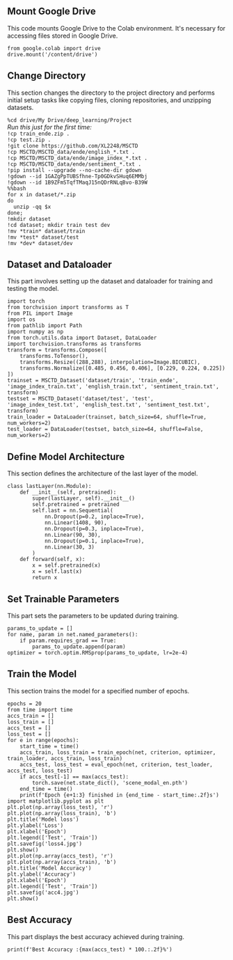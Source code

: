 <!DOCTYPE html>
<html lang="en">
<head>
<meta charset="UTF-8">
<meta name="viewport" content="width=device-width, initial-scale=1.0">
<title>README</title>
</head>
<body>
<!-- Mount Google Drive -->
<div>
<h2>Mount Google Drive</h2>
<p>This code mounts Google Drive to the Colab environment. It's necessary for accessing files stored in Google Drive.</p>
<code>from google.colab import drive</code><br>
<code>drive.mount('/content/drive')</code>
</div>

<!-- Change Directory -->
<div>
<h2>Change Directory</h2>
<p>This section changes the directory to the project directory and performs initial setup tasks like copying files, cloning repositories, and unzipping datasets.</p>
<code>%cd drive/My Drive/deep_learning/Project</code><br>
<em>Run this just for the first time:</em><br>
<code>!cp train_ende.zip .</code><br>
<code>!cp test.zip .</code><br>
<code>!git clone https://github.com/XL2248/MSCTD</code><br>
<code>!cp MSCTD/MSCTD_data/ende/english_*.txt .</code><br>
<code>!cp MSCTD/MSCTD_data/ende/image_index_*.txt .</code><br>
<code>!cp MSCTD/MSCTD_data/ende/sentiment_*.txt .</code><br>
<code>!pip install --upgrade --no-cache-dir gdown</code><br>
<code>!gdown --id 1GAZgPpTUBSfhne-Tp0GDkvSHuq6EMMbj</code><br>
<code>!gdown --id 1B9ZFmSTqfTMaqJ15nQDrRNLqBvo-B39W</code><br>
<code>%%bash</code><br>
<code>for x in dataset/*.zip</code><br>
<code>do</code><br>
<code>  unzip -qq $x</code><br>
<code>done;</code><br>
<code>!mkdir dataset</code><br>
<code>!cd dataset; mkdir train test dev</code><br>
<code>!mv *train* dataset/train</code><br>
<code>!mv *test* dataset/test</code><br>
<code>!mv *dev* dataset/dev</code>
</div>

<!-- Dataset and Dataloader -->
<div>
<h2>Dataset and Dataloader</h2>
<p>This part involves setting up the dataset and dataloader for training and testing the model.</p>
<code>import torch</code><br>
<code>from torchvision import transforms as T</code><br>
<code>from PIL import Image</code><br>
<code>import os</code><br>
<code>from pathlib import Path</code><br>
<code>import numpy as np</code><br>
<code>from torch.utils.data import Dataset, DataLoader</code><br>
<code>import torchvision.transforms as transforms</code><br>
<code>transform = transforms.Compose([</code><br>
<code>    transforms.ToTensor(),</code><br>
<code>    transforms.Resize((288,288), interpolation=Image.BICUBIC),</code><br>
<code>    transforms.Normalize([0.485, 0.456, 0.406], [0.229, 0.224, 0.225])</code><br>
<code>])</code><br>
<code>trainset = MSCTD_Dataset('dataset/train', 'train_ende', 'image_index_train.txt', 'english_train.txt', 'sentiment_train.txt', transform)</code><br>
<code>testset = MSCTD_Dataset('dataset/test', 'test', 'image_index_test.txt', 'english_test.txt', 'sentiment_test.txt', transform)</code><br>
<code>train_loader = DataLoader(trainset, batch_size=64, shuffle=True, num_workers=2)</code><br>
<code>test_loader = DataLoader(testset, batch_size=64, shuffle=False, num_workers=2)</code>
</div>

<!-- Define Model Architecture -->
<div>
<h2>Define Model Architecture</h2>
<p>This section defines the architecture of the last layer of the model.</p>
<code>class lastLayer(nn.Module):</code><br>
<code>    def __init__(self, pretrained):</code><br>
<code>        super(lastLayer, self).__init__()</code><br>
<code>        self.pretrained = pretrained</code><br>
<code>        self.last = nn.Sequential(</code><br>
<code>            nn.Dropout(p=0.2, inplace=True),</code><br>
<code>            nn.Linear(1408, 90),</code><br>
<code>            nn.Dropout(p=0.3, inplace=True),</code><br>
<code>            nn.Linear(90, 30),</code><br>
<code>            nn.Dropout(p=0.1, inplace=True),</code><br>
<code>            nn.Linear(30, 3)</code><br>
<code>        )</code><br>
<code>    def forward(self, x):</code><br>
<code>        x = self.pretrained(x)</code><br>
<code>        x = self.last(x)</code><br>
<code>        return x</code>
</div>

<!-- Set Trainable Parameters -->
<div>
<h2>Set Trainable Parameters</h2>
<p>This part sets the parameters to be updated during training.</p>
<code>params_to_update = []</code><br>
<code>for name, param in net.named_parameters():</code><br>
<code>    if param.requires_grad == True:</code><br>
<code>        params_to_update.append(param)</code><br>
<code>optimizer = torch.optim.RMSprop(params_to_update, lr=2e-4)</code>
</div>

<!-- Train the Model -->
<div>
<h2>Train the Model</h2>
<p>This section trains the model for a specified number of epochs.</p>
<code>epochs = 20</code><br>
<code>from time import time</code><br>
<code>accs_train = []</code><br>
<code>loss_train = []</code><br>
<code>accs_test = []</code><br>
<code>loss_test = []</code><br>
<code>for e in range(epochs):</code><br>
<code>    start_time = time()</code><br>
<code>    accs_train, loss_train = train_epoch(net, criterion, optimizer, train_loader, accs_train, loss_train)</code><br>
<code>    accs_test, loss_test = eval_epoch(net, criterion, test_loader, accs_test, loss_test)</code><br>
<code>    if accs_test[-1] == max(accs_test):</code><br>
<code>        torch.save(net.state_dict(), 'scene_modal_en.pth')</code><br>
<code>    end_time = time()</code><br>
<code>    print(f'Epoch {e+1:3} finished in {end_time - start_time:.2f}s')</code><br>
<code>import matplotlib.pyplot as plt</code><br>
<code>plt.plot(np.array(loss_test), 'r')</code><br>
<code>plt.plot(np.array(loss_train), 'b')</code><br>
<code>plt.title('Model loss')</code><br>
<code>plt.ylabel('Loss')</code><br>
<code>plt.xlabel('Epoch')</code><br>
<code>plt.legend(['Test', 'Train'])</code><br>
<code>plt.savefig('loss4.jpg')</code><br>
<code>plt.show()</code><br>
<code>plt.plot(np.array(accs_test), 'r')</code><br>
<code>plt.plot(np.array(accs_train), 'b')</code><br>
<code>plt.title('Model Accuracy')</code><br>
<code>plt.ylabel('Accuracy')</code><br>
<code>plt.xlabel('Epoch')</code><br>
<code>plt.legend(['Test', 'Train'])</code><br>
<code>plt.savefig('acc4.jpg')</code><br>
<code>plt.show()</code><br>
</div>

<div>
<h2>Best Accuracy</h2>
<p>This part displays the best accuracy achieved during training.</p>
<code>print(f'Best Accuracy :{max(accs_test) * 100.:.2f}%')</code>
</div>

</body>
</html>
